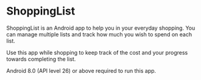 # ShoppingList

ShoppingList is an Android app to help you in your everyday shopping. You can manage multiple lists
and track how much you wish to spend on each list.

Use this app while shopping to keep track of the cost and your progress towards completing the list.

Android 8.0 (API level 26) or above required to run this app.
